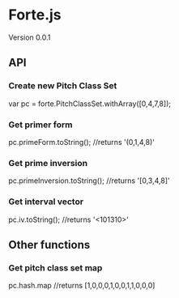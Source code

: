 # Forte.js

Version 0.0.1

## API

### Create new Pitch Class Set

  var pc = forte.PitchClassSet.withArray([0,4,7,8]);

### Get primer form

  pc.primeForm.toString();
  //returns '(0,1,4,8)'

### Get prime inversion

  pc.primeInversion.toString();
  //returns '[0,3,4,8]'

### Get interval vector

  pc.iv.toString();
  //returns '<101310>'

## Other functions

### Get pitch class set map

  pc.hash.map
  //returns [1,0,0,0,1,0,0,1,1,0,0,0]
